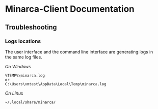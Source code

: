 # Minarca-Client Documentation

## Troubleshooting

### Logs locations

The user interface and the command line interface are generating logs in the same log files. 

*On Windows*

    %TEMP%\minarca.log
    or
    C:\Users\vmtest\AppData\Local\Temp\minarca.log

*On Linux*

    ~/.local/share/minarca/
